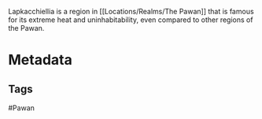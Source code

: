 Lapkacchiellia is a region in [[Locations/Realms/The Pawan]] that is famous for its extreme heat and uninhabitability, even compared to other regions of the Pawan.
# Metadata
## Tags
#Pawan